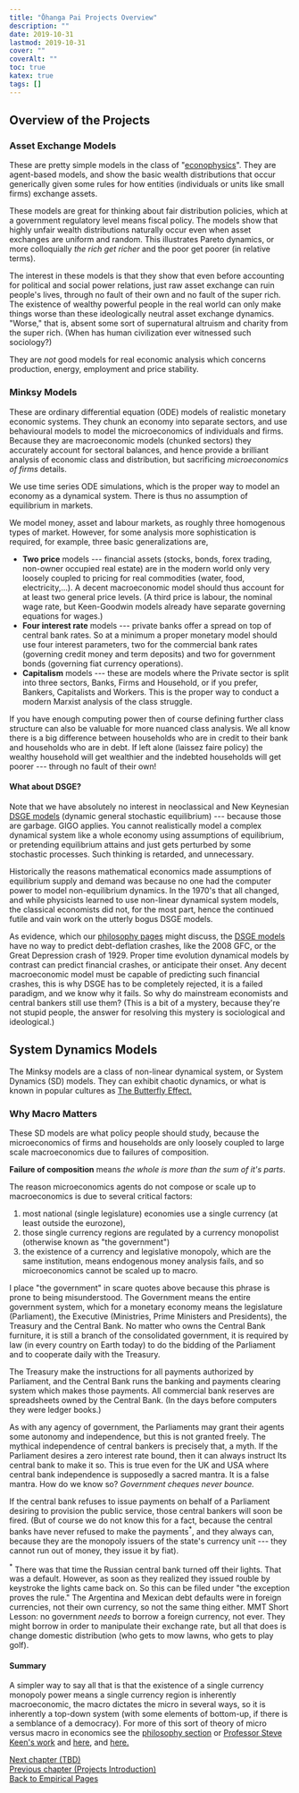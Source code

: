 ```yaml
---
title: "Ōhanga Pai Projects Overview"
description: ""
date: 2019-10-31
lastmod: 2019-10-31
cover: ""
coverAlt: ""
toc: true
katex: true
tags: []
---
```


## Overview of the Projects

### Asset Exchange Models

These are pretty simple models in the class of "[econophysics](https://en.wikipedia.org/wiki/Econophysics)".
They are agent-based models, and show the basic wealth distributions that occur generically given some rules for how entities (individuals or units like small firms) exchange assets.

These models are great for thinking about fair distribution policies, which at a government regulatory level means fiscal policy. 
The models show that highly unfair wealth distributions naturally occur even when asset exchanges are uniform and random. 
This illustrates Pareto dynamics, or more colloquially *the rich get richer* and the poor get poorer (in relative terms).

The interest in these models is that they show that even before accounting for political and social power relations, just raw asset exchange can ruin people's lives, through no fault of their own and no fault of the super rich. 
The existence of wealthy powerful people in the real world can only make things worse than these ideologically neutral asset exchange dynamics.
"Worse," that is, absent some sort of supernatural altruism and charity from the super rich. 
(When has human civilization ever witnessed such sociology?)

They are *not* good models for real economic analysis which concerns production, energy, employment and price stability.

### Minksy Models

These are ordinary differential equation (ODE) models of realistic monetary economic systems. 
They chunk an economy into separate sectors, and use behavioural models to model the microeconomics of individuals and firms. 
Because they are macroeconomic models (chunked sectors) they accurately account for sectoral balances, and hence provide a brilliant analysis of economic class and distribution, but sacrificing *microeconomics of firms* details.

We use time series ODE simulations, which is the proper way to model an economy as a dynamical system. 
There is thus no assumption of equilibrium in markets.

We model money, asset and labour markets, as roughly three homogenous types of market. However, for some analysis more sophistication is required, for example, three basic generalizations are,

* **Two price** models --- financial assets (stocks, bonds, forex trading, non-owner occupied real estate) are in the modern world only very loosely coupled to pricing for real commodities (water, food, electricity,...). A decent macroeconomic model should thus account for at least two general price levels. (A third price is labour, the nominal wage rate, but Keen-Goodwin models already have separate governing equations for wages.)
* **Four interest rate** models --- private banks offer a spread on top of central bank rates. So at a minimum a proper monetary model should use four interest parameters, two for the commercial bank rates (governing credit money and term deposits) and two for government bonds (governing fiat currency operations).
* **Capitalism** models --- these are models where the Private sector is split into three sectors, Banks, Firms and Household, or if you prefer, Bankers, Capitalists and Workers. This is the proper way to conduct a modern Marxist analysis of the class struggle.

If you have enough computing power then of course defining further class structure can also be valuable for more nuanced class analysis. 
We all know there is a big difference between households who are in credit to their bank and households who are in debt. 
If left alone (laissez faire policy) the wealthy household will get wealthier and the indebted households will get poorer --- through no fault of their own!

#### What about DSGE? 

Note that we have absolutely no interest in neoclassical and New Keynesian [DSGE models](https://arxiv.org/pdf/2210.16224) (dynamic general stochastic equilibrium) --- because those are garbage. 
GIGO applies. 
You cannot realistically model a complex dynamical system like a whole economy using assumptions of equilibrium, or pretending equilibrium attains and just gets perturbed by some stochastic processes. 
Such thinking is retarded, and unnecessary. 

Historically the reasons mathematical economics made assumptions of equilibrium supply and demand was because no one had the computer power to model non-equilibrium dynamics. 
In the 1970's that all changed, and while physicists learned to use non-linear dynamical system models, the classical economists did not, for the most part, hence the continued futile and vain work on the utterly bogus DSGE models.

As evidence, which our [philosophy pages](/questions/) might discuss, the [DSGE models](https://arxiv.org/pdf/2210.16224) have no way to predict debt-deflation crashes, like the 2008 GFC, or the Great Depression crash of 1929. 
Proper time evolution dynamical models by contrast can predict financial crashes, or anticipate their onset. 
Any decent macroeconomic model must be capable of predicting such financial crashes, this is why DSGE has to be completely rejected, it is a failed paradigm, and we know why it fails. 
So why do mainstream economists and central bankers still use them? (This is a bit of a mystery, because they're not stupid people, the answer for resolving this mystery is sociological and ideological.)


## System Dynamics Models

The Minksy models are a class of non-linear dynamical system, or System Dynamics (SD) models. 
They can exhibit chaotic dynamics, or what is known in popular cultures as [The Butterfly Effect.](https://en.wikipedia.org/wiki/Butterfly_effect)

### Why Macro Matters

These SD models are what policy people should study, because the microeconomics of firms and households are only loosely coupled to large scale macroeconomics due to failures of composition. 

**Failure of composition** means *the whole is more than the sum of it's parts*.

The reason microeconomics agents do not compose or scale up to macroeconomics is due to several critical factors:

1. most national (single legislature) economies use a single currency (at least outside the eurozone),
2. those single currency regions are regulated by a currency monopolist (otherwise known as "the government")
3. the existence of a currency and legislative monopoly, which are the same institution, means endogenous money analysis fails, and so microeconomics cannot be scaled up to macro.

I place "the government" in scare quotes above because this phrase is prone to being misunderstood. The Government means the entire government system, which for a monetary economy means the legislature (Parliament), the Executive (Ministries, Prime Ministers and Presidents), the Treasury and the Central Bank. 
No matter who owns the Central Bank furniture, it is still a branch of the consolidated government, it is required by law (in every country on Earth today) to do the bidding of the Parliament and to cooperate daily with the Treasury.

The Treasury make the instructions for all payments authorized by Parliament, and the Central Bank runs the banking and payments clearing system which makes those payments. 
All commercial bank reserves are spreadsheets owned by the Central Bank.
(In the days before computers they were ledger books.)

As with any agency of government, the Parliaments may grant their agents some autonomy and independence, but this is not granted freely. 
The mythical independence of central bankers is precisely that, a myth. 
If the Parliament desires a zero interest rate bound, then it can always instruct Its central bank to make it so. 
This is true even for the UK and USA where central bank independence is supposedly a sacred mantra.  It is a false mantra. 
How do we know so? *Government cheques never bounce.*

If the central bank refuses to issue payments on behalf of a Parliament desiring to provision the public service, those central bankers will soon be fired. 
(But of course we do not know this for a fact, because the central banks have never refused to make the payments${}^\ast$, and they always can, because they are the monopoly issuers of the state's currency unit --- they cannot run out of money, they issue it by fiat).

${}^\ast$ There was that time the Russian central bank turned off their lights. That was a default. However, as soon as they realized they issued rouble by keystroke the lights came back on. So this can be filed under "the exception proves the rule."
The Argentina and Mexican debt defaults were in foreign currencies, not their own currency, so not the same thing either. 
MMT Short Lesson: no government *needs* to borrow a foreign currency, not ever. 
They might borrow in order to manipulate their exchange rate, but all that does is change domestic distribution (who gets to mow lawns, who gets to play golf).

#### Summary

A simpler way to say all that is that the existence of a single currency monopoly power means a single currency region is inherently macroeconomic, the macro dictates the micro in several ways, so it is inherently a top-down system (with some elements of bottom-up, if there is a semblance of a democracy). 
For more of this sort of theory of micro versus macro in economics see the [philosophy section](/ohanga-pai/questions/) or [Professor Steve Keen\'s work](https://doi.org/10.1080/09538259.2020.1810887) and [here](https://ssrn.com/abstract=3466606), and [here.](https://www.rrojasdatabank.info/Keen49.pdf)



[Next chapter (TBD)](./)  
[Previous chapter (Projects Introduction)](../0_introduction_to_projects)  
[Back to Empirical Pages](../)
